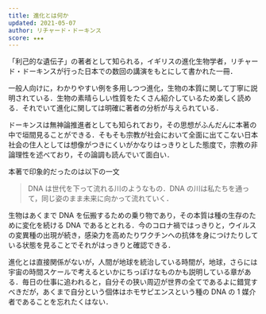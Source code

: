 ```yaml
---
title: 進化とは何か
updated: 2021-05-07
author: リチャード・ドーキンス
score: ★★★
---
```


「利己的な遺伝子」の著者として知られる，イギリスの進化生物学者，リチャード・ドーキンスが行った日本での数回の講演をもとにして書かれた一冊．

一般人向けに，わかりやすい例を多用しつつ進化，生物の本質に関して丁寧に説明されている．生物の素晴らしい性質をたくさん紹介しているため楽しく読める．それでいて進化に関しては明確に著者の分析が与えられている．

ドーキンスは無神論推進者としても知られており，その思想がふんだんに本著の中で垣間見ることができる．そもそも宗教が社会において全面に出てこない日本社会の住人としては想像がつきにくいがかなりはっきりとした態度で，宗教の非論理性を述べており，その論調も読んでいて面白い．

本著で印象的だったのは以下の一文

> DNA は世代を下って流れる川のようなもの．DNA の川は私たちを通って，同じ姿のまま未来に向かって流れていく．

生物はあくまで DNA を伝搬するための乗り物であり，その本質は種の生存のために変化を続ける DNA であるととれる．今のコロナ禍ではっきりと，ウイルスの変異種の出現が続き，感染力を高めたりワクチンへの抗体を身につけたりしている状態を見ることでそれがはっきりと確認できる．

進化とは直接関係がないが，人間が地球を統治している時間が，地球，さらには宇宙の時間スケールで考えるといかにちっぽけなものかも説明している章がある．毎日の仕事に追われると，自分その狭い周辺が世界の全てであるよに錯覚すべきだが，あくまで自分という個体はホモサピエンスという種の DNA の 1 媒介者であることを忘れたくはない．
